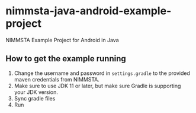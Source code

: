 # nimmsta-java-android-example-project
NIMMSTA Example Project for Android in Java

## How to get the example running
1. Change the username and password in `settings.gradle` to the provided maven credentials from NIMMSTA.
2. Make sure to use JDK 11 or later, but make sure Gradle is supporting your JDK version.
3. Sync gradle files
4. Run
